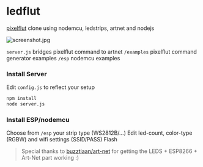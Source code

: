 # ledflut

[pixelflut](https://github.com/defnull/pixelflut) clone using nodemcu, ledstrips, artnet and nodejs

<img src="http://imgur.com/b9TvLFA.jpg" alt="screenshot.jpg"> 

`server.js` bridges pixelflut command to artnet
`/examples` pixelflut command generator examples
`/esp` nodemcu examples

### Install Server
Edit `config.js` to reflect your setup
````bash
npm install
node server.js
````

### Install ESP/nodemcu
Choose from `/esp` your strip type (WS2812B/...)
Edit led-count, color-type (RGBW) and wifi settings (SSID/PASS)
Flash

> Special thanks to [buzztiaan/art-net](https://github.com/buzztiaan/art-net) for getting the LEDS + ESP8266 + Art-Net part working :)
